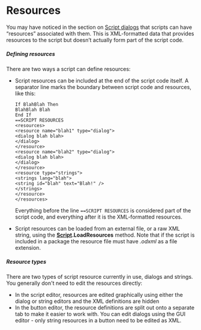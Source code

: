 # Resources

You may have noticed in the section on [Script dialogs](script_dialogs/README.md) that scripts can have “resources” associated with them. This is XML-formatted data that provides resources to the script but doesn’t actually form part of the script code.

##### Defining resources

There are two ways a script can define resources:

- Script resources can be included at the end of the script code itself. A separator line marks the boundary between script code and resources, like this:
  

      If BlahBlah Then
      BlahBlah Blah
      End If
      ==SCRIPT RESOURCES
      <resources>
      <resource name="blah1" type="dialog">
      <dialog blah blah>
      </dialog>
      </resource>
      <resource name="blah2" type="dialog">
      <dialog blah blah>
      </dialog>
      </resource>
      <resource type="strings">
      <strings lang="blah">
      <string id="blah" text="Blah!" />
      </strings>
      </resource>
      </resources>

  Everything before the line `==SCRIPT RESOURCES` is considered part of the script code, and everything after it is the XML-formatted resources. 

- Script resources can be loaded from an external file, or a raw XML string, using the **[Script](/Manual/reference/scripting_reference/scripting_objects/script.md).LoadResources** method. Note that if the script is included in a package the resource file must have *.odxml* as a file extension.

##### Resource types

There are two types of script resource currently in use, dialogs and strings. You generally don't need to edit the resources directly:

- In the script editor, resources are edited graphically using either the dialog or string editors and the XML definitions are hidden
- In the button editor, the resource definitions are split out onto a separate tab to make it easier to work with. You can edit dialogs using the GUI editor - only string resources in a button need to be edited as XML.

